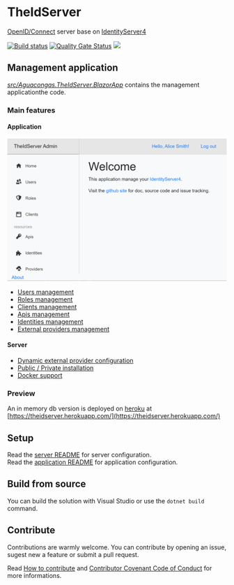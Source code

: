 # TheIdServer

[OpenID/Connect](https://openid.net/connect/) server base on [IdentityServer4](https://identityserver4.readthedocs.io/en/latest/)

[![Build status](https://ci.appveyor.com/api/projects/status/hutfs4sy38fy9ca7?svg=true)](https://ci.appveyor.com/project/aguacongas/theidserver)
 [![Quality Gate Status](https://sonarcloud.io/api/project_badges/measure?project=aguacongas_TheIdServer&metric=alert_status)](https://sonarcloud.io/dashboard?id=aguacongas_TheIdServer) [![][Docker Cloud Build Status]][Docker url]

[Docker Cloud Build Status]: https://img.shields.io/docker/cloud/build/aguacongas/aguacongastheidserver
[Docker url]: https://hub.docker.com/repository/docker/aguacongas/aguacongastheidserver

## Management application

[*src/Aguacongas.TheIdServer.BlazorApp*](src/Aguacongas.TheIdServer.BlazorApp) contains the management applicationthe code.

### Main features

#### Application
![home](doc/assets/home.png)

* [Users management](doc/USER.md)
* [Roles management](doc/ROLE.md)
* [Clients management](doc/CLIENT.md)
* [Apis management](doc/API.md)
* [Identities management](doc/IDENTITY.md)
* [External providers management](doc/PROVIDER.md)

#### Server

* [Dynamic external provider configuration](src/Aguacongas.TheIdServer/README.md#configure-the-provider-hub)
* [Public / Private installation](src/Aguacongas.TheIdServer/README.md#using-the-api)
* [Docker support](src/Aguacongas.TheIdServer/README.md#from-docker)

### Preview 

An in memory db version is deployed on [heroku](https://www.heroku.com/) at [https://theidserver.herokuapp.com/](https://theidserver.herokuapp.com/)

## Setup

Read the [server README](src/Aguacongas.TheIdServer/README.md) for server configuration.  
Read the [application README](src/Aguacongas.TheIdServer.BlazorApp/README.md) for application configuration.  

## Build from source

You can build the solution with Visual Studio or use the `dotnet build` command.

## Contribute

Contributions are warmly welcome. You can contribute by opening an issue, sugest new a feature or submit a pull request.

Read [How to contribute](CONTRIBUTING.md) and [Contributor Covenant Code of Conduct](CODE_OF_CONDUCT.md) for more informations.